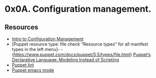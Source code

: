 # 0x0A. Configuration management.
## Resources
- [Intro to Configuration Management](https://www.digitalocean.com/community/tutorials/an-introduction-to-configuration-management)
- [Puppet resource type: file check “Resource types” for all manifest types in the left menu]- -(https://www.puppet.com/docs/puppet/5.5/types/file.html)
   [Puppet’s Declarative Language: Modeling Instead of Scripting](https://www.puppet.com/blog)
- [Puppet lint](http://puppet-lint.com/)
- [Puppet emacs mode](https://github.com/voxpupuli/puppet-mode)
